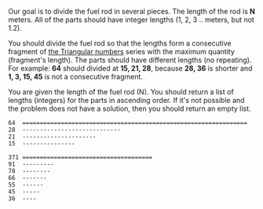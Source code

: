 Our goal is to divide the fuel rod in several pieces. The length of the rod is **N** meters.
All of the parts should have integer lengths (1, 2, 3 .. meters, but not 1.2).

You should divide the fuel rod so that the lengths form
a consecutive fragment of [the Triangular numbers](http://en.wikipedia.org/wiki/Triangular_number)
series with the maximum quantity (fragment's length).
The parts should have different lengths (no repeating).
For example: **64** should divided at **15, 21, 28**,
because **28, 36** is shorter and **1, 3, 15, 45** is not a consecutive fragment.

You are given the length of the fuel rod (N).
You should return a list of lengths (integers) for the parts in ascending order.
If it's not possible and the problem does not have a solution, then you should return an empty list.

```
64  ================================================================
28  ----------------------------
21  ---------------------
15  ---------------

371 =====================================
91  ---------
78  --------
66  -------
55  ------
45  -----
36  ----
```
